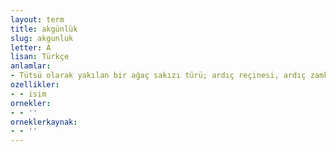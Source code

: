 ```yaml
---
layout: term
title: akgünlük
slug: akgunluk
letter: A
lisan: Türkçe
anlamlar:
- Tütsü olarak yakılan bir ağaç sakızı türü; ardıç reçinesi, ardıç zamkı
ozellikler:
- - isim
ornekler:
- - ''
orneklerkaynak:
- - ''
---
```

